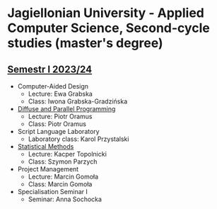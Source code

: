 # Jagiellonian University - Applied Computer Science, Second-cycle studies (master's degree)

## [Semestr I 2023/24](https://github.com/PiotrStoklosa/uj-second-cycle-studies/tree/main/semester%20I)

* Computer-Aided Design
   * Lecture: Ewa Grabska
   * Class: Iwona Grabska-Gradzińska
* [Diffuse and Parallel Programming](https://github.com/PiotrStoklosa/uj-second-cycle-studies/tree/main/semester%20I/diffuse-and-parallel-programming)
   * Lecture: Piotr Oramus
   * Class: Piotr Oramus
* Script Language Laboratory
   * Laboratory class: Karol Przystalski
* [Statistical Methods](https://github.com/PiotrStoklosa/uj-second-cycle-studies/tree/main/semester%20I/statistical-methods)
   * Lecture: Kacper Topolnicki
   * Class:	Szymon Parzych
* Project Management
   * Lecture: Marcin Gomoła
   * Class: Marcin Gomoła
* Specialisation Seminar I
   * Seminar: Anna Sochocka
